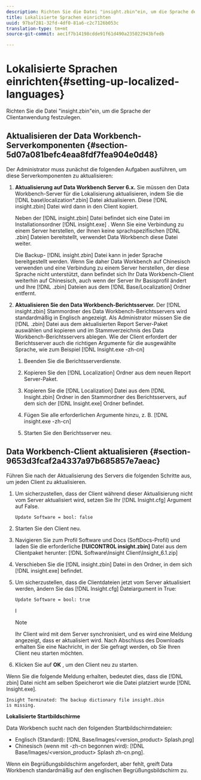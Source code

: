 ```yaml
---
description: Richten Sie die Datei "insight.zbin"ein, um die Sprache der Clientanwendung festzulegen.
title: Lokalisierte Sprachen einrichten
uuid: 97baf281-32fd-4df0-81a6-c2c7126b053c
translation-type: tm+mt
source-git-commit: aec1f7b14198cdde91f61d490a235022943bfedb

---
```



# Lokalisierte Sprachen einrichten{#setting-up-localized-languages}

Richten Sie die Datei &quot;insight.zbin&quot;ein, um die Sprache der Clientanwendung festzulegen.

## Aktualisieren der Data Workbench-Serverkomponenten {#section-5d07a081befc4eaa8fdf7fea904e0d48}

Der Administrator muss zunächst die folgenden Aufgaben ausführen, um diese Serverkomponenten zu aktualisieren:

1. **Aktualisierung auf Data Workbench Server 6.x.** Sie müssen den Data Workbench-Server für die Lokalisierung aktualisieren, indem Sie die [!DNL base\localization\*.zbin] Datei aktualisieren. Diese [!DNL insight.zbin] Datei wird dann in den Client kopiert.

   Neben der [!DNL insight.zbin] Datei befindet sich eine Datei im Installationsordner [!DNL insight.exe] . Wenn Sie eine Verbindung zu einem Server herstellen, der Ihnen keine sprachspezifischen [!DNL .zbin] Dateien bereitstellt, verwendet Data Workbench diese Datei weiter.

   Die Backup- [!DNL insight.zbin] Datei kann in jeder Sprache bereitgestellt werden. Wenn Sie daher Data Workbench auf Chinesisch verwenden und eine Verbindung zu einem Server herstellen, der diese Sprache nicht unterstützt, dann befindet sich Ihr Data Workbench-Client weiterhin auf Chinesisch, auch wenn der Server Ihr Basisprofil ändert und Ihre [!DNL .zbin] Dateien aus dem [!DNL Base/Localization] Ordner entfernt.

1. **Aktualisieren Sie den Data Workbench-Berichtsserver.** Der [!DNL insight.zbin] Stammordner des Data Workbench-Berichtsservers wird standardmäßig in Englisch angezeigt. Als Administrator müssen Sie die [!DNL .zbin] Datei aus dem aktualisierten Report Server-Paket auswählen und kopieren und im Stammverzeichnis des Data Workbench-Berichtsservers ablegen. Wie der Client erfordert der Berichtsserver auch die richtigen Argumente für die ausgewählte Sprache, wie zum Beispiel [!DNL Insight.exe -zh-cn]

   1. Beenden Sie die Berichtsserverdienste.
   1. Kopieren Sie den [!DNL Localization] Ordner aus dem neuen Report Server-Paket.
   1. Kopieren Sie die [!DNL Localization] Datei aus dem [!DNL Insight.zbin] Ordner in den Stammordner des Berichtsservers, auf dem sich der [!DNL Insight.exe] Ordner befindet.

   1. Fügen Sie alle erforderlichen Argumente hinzu, z. B. [!DNL insight.exe -zh-cn]
   1. Starten Sie den Berichtsserver neu.

## Data Workbench-Client aktualisieren {#section-9653d3fcaf2a4337a97b685857e7aeac}

Führen Sie nach der Aktualisierung des Servers die folgenden Schritte aus, um jeden Client zu aktualisieren.

1. Um sicherzustellen, dass der Client während dieser Aktualisierung nicht vom Server aktualisiert wird, setzen Sie Ihr [!DNL Insight.cfg] Argument auf False.

   ```
   Update Software = bool: false
   ```

1. Starten Sie den Client neu.
1. Navigieren Sie zum Profil Software und Docs (SoftDocs-Profil) und laden Sie die erforderliche **[!UICONTROL insight.zbin]** Datei aus dem Clientpaket herunter: [!DNL Software\Insight Client\Insight_6.1.zip]

1. Verschieben Sie die [!DNL insight.zbin] Datei in den Ordner, in dem sich [!DNL insight.exe] befindet.

1. Um sicherzustellen, dass die Clientdateien jetzt vom Server aktualisiert werden, ändern Sie das [!DNL Insight.cfg] Dateiargument in True:

   ```
   Update Software = bool: true
   ```

   I

   >[!NOTE]
   >
   >Ihr Client wird mit dem Server synchronisiert, und es wird eine Meldung angezeigt, dass er aktualisiert wird. Nach Abschluss des Downloads erhalten Sie eine Nachricht, in der Sie gefragt werden, ob Sie Ihren Client neu starten möchten.

1. Klicken Sie auf **OK** , um den Client neu zu starten.

Wenn Sie die folgende Meldung erhalten, bedeutet dies, dass die [!DNL zbin] Datei nicht am selben Speicherort wie die Datei platziert wurde [!DNL Insight.exe].

```
Insight Terminated: The backup dictionary file insight.zbin 
is missing.
```

**Lokalisierte Startbildschirme**

Data Workbench sucht nach den folgenden Startbildschirmdateien:

* Englisch (Standard): [!DNL Base/Images/<version_product> Splash.png]
* Chinesisch (wenn mit -zh-cn begonnen wird): [!DNL Base/Images/<version_product> Splash zh-cn.png].

Wenn ein Begrüßungsbildschirm angefordert, aber fehlt, greift Data Workbench standardmäßig auf den englischen Begrüßungsbildschirm zu.

<!-- <a id="section_91AE5EF234C14652A7B04082A22629AB"></a> -->

